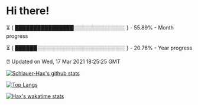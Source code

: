 # Hi there!

⏳ { ████████████████░░░░░░░░░░░░░░ } - 55.89% - Month progress

⏳ { ██████░░░░░░░░░░░░░░░░░░░░░░░░ } - 20.76% - Year progress

⏰ Updated on Wed, 17 Mar 2021 18:25:25 GMT


[![Schlauer-Hax's github stats](https://github-readme-stats.vercel.app/api?username=Schlauer-Hax&show_icons=true&theme=dark&count_private=true)](https://github.com/Schlauer-Hax)


[![Top Langs](https://github-readme-stats.vercel.app/api/top-langs/?username=Schlauer-Hax&layout=compact&theme=dark)](https://github.com/Schlauer-Hax?tab=repositories)


[![Hax's wakatime stats](https://github-readme-stats.vercel.app/api/wakatime?username=Hax&theme=dark)](https://wakatime.com/@Hax)

